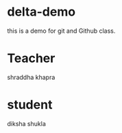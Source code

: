 # delta-demo
this is a demo for git and Github class.

# Teacher
shraddha khapra
# student
diksha shukla
